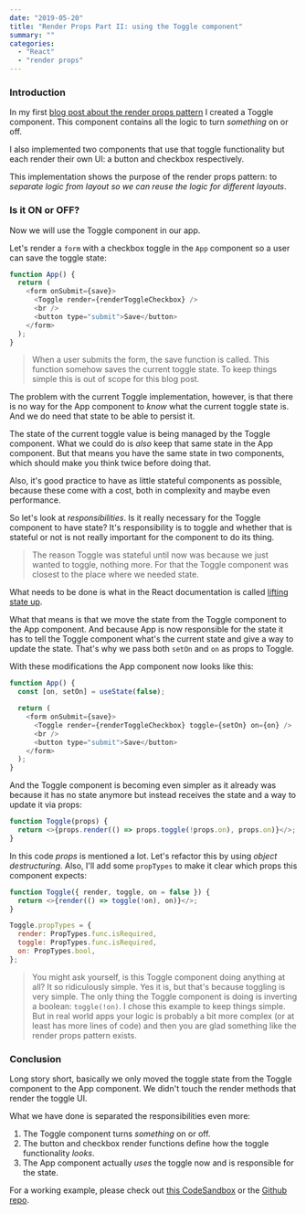 ```yaml
---
date: "2019-05-20"
title: "Render Props Part II: using the Toggle component"
summary: ""
categories:
  - "React"
  - "render props"
---
```


### Introduction

In my first [blog post about the render props pattern] I created a Toggle component.
This component contains all the logic to turn _something_ on or off.

I also implemented two components that use that toggle functionality but each
render their own UI: a button and checkbox respectively.

This implementation shows the purpose of the render props pattern: to _separate logic from layout
so we can reuse the logic for different layouts_.

### Is it ON or OFF?

Now we will use the Toggle component in our app.

Let's render a `form` with a checkbox toggle in the `App` component so a user can save the
toggle state:

```js
function App() {
  return (
    <form onSubmit={save}>
      <Toggle render={renderToggleCheckbox} />
      <br />
      <button type="submit">Save</button>
    </form>
  );
}
```

> When a user submits the form, the save function is called. This function somehow saves the
> current toggle state. To keep things simple this is out of scope for this blog post.

The problem with the current Toggle implementation, however, is that there is no way for
the App component to _know_ what the current toggle state is. And we do need that state
to be able to persist it.

The state of the current toggle value is being managed by the Toggle component. What we
could do is _also_ keep that same state in the App component. But that means you have
the same state in two components, which should make you think twice before doing that.

Also, it's good practice to have as little stateful components as possible, because these come
with a cost, both in complexity and maybe even performance.

So let's look at _responsibilities_. Is it really necessary for the Toggle component to have
state? It's responsibility is to toggle and whether that is stateful or not is not really
important for the component to do its thing.

> The reason Toggle was stateful until now was because we just wanted to toggle, nothing more.
> For that the Toggle component was closest to the place where we needed state.

What needs to be done is what in the React documentation is called [lifting state up].

What that means is that we move the state from the Toggle component to the App component.
And because App is now responsible for the state it has to tell the Toggle component
what's the current state and give a way to update the state. That's why we pass both `setOn`
and `on` as props to Toggle.

With these modifications the App component now looks like this:

```js
function App() {
  const [on, setOn] = useState(false);

  return (
    <form onSubmit={save}>
      <Toggle render={renderToggleCheckbox} toggle={setOn} on={on} />
      <br />
      <button type="submit">Save</button>
    </form>
  );
}
```

And the Toggle component is becoming even simpler as it already was because it has no state anymore
but instead receives the state and a way to update it via props:

```js
function Toggle(props) {
  return <>{props.render(() => props.toggle(!props.on), props.on)}</>;
}
```

In this code _props_ is mentioned a lot. Let's refactor this by using _object destructuring_.
Also, I'll add some `propTypes` to make it clear which props this component expects:

```js
function Toggle({ render, toggle, on = false }) {
  return <>{render(() => toggle(!on), on)}</>;
}

Toggle.propTypes = {
  render: PropTypes.func.isRequired,
  toggle: PropTypes.func.isRequired,
  on: PropTypes.bool,
};
```

> You might ask yourself, is this Toggle component doing anything at all? It so ridiculously simple.
> Yes it is, but that's because toggling is very simple. The only thing the Toggle
> component is doing is inverting a boolean: `toggle(!on)`. I chose this example to keep things simple. But in
> real world apps your logic is probably a bit more complex (or at least has more lines of code) and
> then you are glad something like the render props pattern exists.

### Conclusion

Long story short, basically we only moved the toggle state from the Toggle component to the App
component. We didn't touch the render methods that render the toggle UI.

What we have done is separated the responsibilities even more:

1. The Toggle component turns _something_ on or off.
2. The button and checkbox render functions define how the toggle functionality _looks_.
3. The App component actually _uses_ the toggle now and is responsible for the state.

For a working example, please check out [this CodeSandbox] or the [Github repo].

[blog post about the render props pattern]: day-4-render-props
[lifting state up]: https://reactjs.org/docs/lifting-state-up.html
[this codesandbox]: https://codesandbox.io/s/nqksb
[github repo]: https://github.com/bouwe77/react-render-props-2
